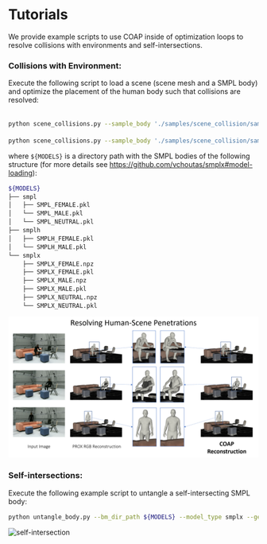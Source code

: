 # Tutorials

We provide example scripts to use COAP inside of optimization loops to resolve collisions with environments and self-intersections. 

### **Collisions with Environment**:
Execute the following script to load a scene (scene mesh and a SMPL body) and optimize the placement of the human body such that collisions are resolved:
```bash

python scene_collisions.py --sample_body './samples/scene_collision/sample_bodies/frame_01743.pkl' --bm_dir_path ${MODELS} --model_type smplx --gender neutral --scan_path './samples/scene_collision/raw_kinect_scan/scan.obj'

python scene_collisions.py --sample_body './samples/scene_collision/sample_bodies/frame_01486.pkl' --bm_dir_path ${MODELS} --model_type smplx --gender neutral --scan_path './samples/scene_collision/raw_kinect_scan/scan.obj'
```
where `${MODELS}` is a directory path with the SMPL bodies of the following structure (for more details see https://github.com/vchoutas/smplx#model-loading):
```bash
${MODELS}
├── smpl
│   ├── SMPL_FEMALE.pkl
│   └── SMPL_MALE.pkl
│   └── SMPL_NEUTRAL.pkl
├── smplh
│   ├── SMPLH_FEMALE.pkl
│   └── SMPLH_MALE.pkl
└── smplx
    ├── SMPLX_FEMALE.npz
    ├── SMPLX_FEMALE.pkl
    ├── SMPLX_MALE.npz
    ├── SMPLX_MALE.pkl
    ├── SMPLX_NEUTRAL.npz
    └── SMPLX_NEUTRAL.pkl
```
![scene-collisions](./samples/static/scenecol.png)

### **Self-intersections**:
Execute the following example script to untangle a self-intersecting SMPL body: 
```bash
python untangle_body.py --bm_dir_path ${MODELS} --model_type smplx --gender neutral --sample_body ./samples/selfpen_examples/001.pkl
```
![self-intersection](./samples/static/selfinter.gif)
